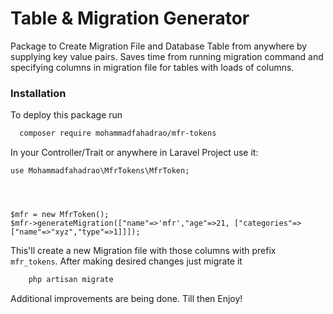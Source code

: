 # Table & Migration Generator
Package to Create Migration File and  Database Table from anywhere by supplying key value pairs. Saves time from running migration command and specifying columns in migration file for tables with loads of columns.

### Installation
To deploy this package run
```bash
  composer require mohammadfahadrao/mfr-tokens
```

In your Controller/Trait or anywhere in Laravel Project use it:

    
    use Mohammadfahadrao\MfrTokens\MfrToken;




    $mfr = new MfrToken();
    $mfr->generateMigration(["name"=>'mfr',"age"=>21, ["categories"=>["name"=>"xyz","type"=>1]]]);
    
    
This'll create a new Migration file with those columns with prefix `mfr_tokens`. After making desired changes just migrate it
```bash
    php artisan migrate
```

Additional improvements are being done. Till then Enjoy!
